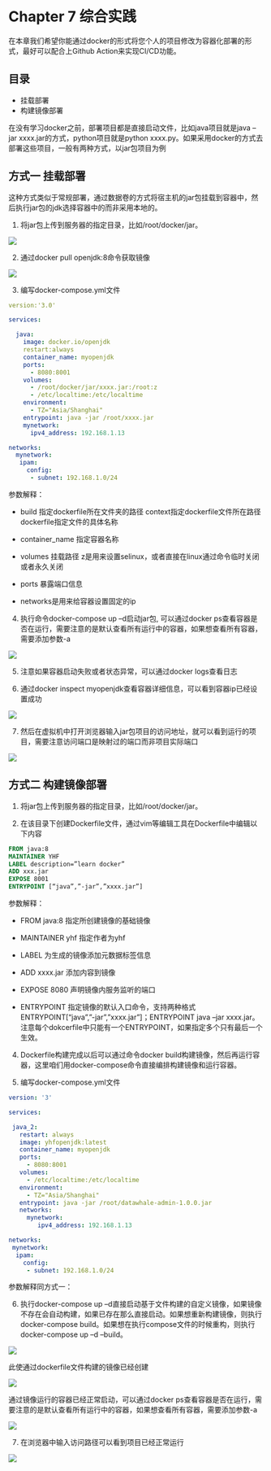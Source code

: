 # Chapter 7 综合实践

在本章我们希望你能通过docker的形式将您个人的项目修改为容器化部署的形式，最好可以配合上Github Action来实现CI/CD功能。

## 目录

- 挂载部署
- 构建镜像部署

在没有学习docker之前，部署项目都是直接启动文件，比如java项目就是java –jar xxxx.jar的方式，python项目就是python xxxx.py。如果采用docker的方式去部署这些项目，一般有两种方式，以jar包项目为例

## 方式一 挂载部署

这种方式类似于常规部署，通过数据卷的方式将宿主机的jar包挂载到容器中，然后执行jar包的jdk选择容器中的而非采用本地的。

1. 将jar包上传到服务器的指定目录，比如/root/docker/jar。

![](https://tva1.sinaimg.cn/large/008eGmZEly1gp9yobtp2tj30o007njt5.jpg)

2. 通过docker pull openjdk:8命令获取镜像

![](https://tva1.sinaimg.cn/large/008eGmZEly1gp9yord00xj30o006bju3.jpg)

3. 编写docker-compose.yml文件

```yaml
version:'3.0'

services:

  java:
    image: docker.io/openjdk
    restart:always
    container_name: myopenjdk
    ports:
      - 8080:8001
    volumes:
      - /root/docker/jar/xxxx.jar:/root:z
      - /etc/localtime:/etc/localtime
    environment:
      - TZ="Asia/Shanghai"
    entrypoint: java -jar /root/xxxx.jar
    mynetwork:
      ipv4_address: 192.168.1.13

networks:
  mynetwork:
   ipam:
     config:
      - subnet: 192.168.1.0/24
```

参数解释：

- build 指定dockerfile所在文件夹的路径 context指定dockerfile文件所在路径 dockerfile指定文件的具体名称

- container_name 指定容器名称

- volumes 挂载路径  z是用来设置selinux，或者直接在linux通过命令临时关闭或者永久关闭

- ports 暴露端口信息

- networks是用来给容器设置固定的ip

4. 执行命令docker-compose up –d启动jar包, 可以通过docker ps查看容器是否在运行，需要注意的是默认查看所有运行中的容器，如果想查看所有容器，需要添加参数-a

![](https://tva1.sinaimg.cn/large/008eGmZEly1gp9yp7mo2wj30o0057aay.jpg)

5. 注意如果容器启动失败或者状态异常，可以通过docker logs查看日志

6. 通过docker inspect myopenjdk查看容器详细信息，可以看到容器ip已经设置成功

![](https://tva1.sinaimg.cn/large/008eGmZEly1gp9ypl8wgdj30o009wabq.jpg)

7. 然后在虚拟机中打开浏览器输入jar包项目的访问地址，就可以看到运行的项目，需要注意访问端口是映射过的端口而非项目实际端口

![](https://tva1.sinaimg.cn/large/008eGmZEly1gp9yq1vynoj30o00dytaj.jpg)

## 方式二 构建镜像部署

1. 将jar包上传到服务器的指定目录，比如/root/docker/jar。

2. 在该目录下创建Dockerfile文件，通过vim等编辑工具在Dockerfile中编辑以下内容

```dockerfile
FROM java:8
MAINTAINER YHF
LABEL description=”learn docker”
ADD xxx.jar
EXPOSE 8001
ENTRYPOINT [“java”,”-jar”,”xxxx.jar”]
```

参数解释：

- FROM java:8 指定所创建镜像的基础镜像

- MAINTAINER yhf 指定作者为yhf

- LABEL 为生成的镜像添加元数据标签信息

- ADD xxxx.jar 添加内容到镜像

- EXPOSE 8080 声明镜像内服务监听的端口

- ENTRYPOINT 指定镜像的默认入口命令，支持两种格式ENTRYPOINT[“java”,”-jar”,”xxxx.jar”]；ENTRYPOINT java –jar xxxx.jar。注意每个dokcerfile中只能有一个ENTRYPOINT，如果指定多个只有最后一个生效。

4. Dockerfile构建完成以后可以通过命令docker build构建镜像，然后再运行容器，这里咱们用docker-compose命令直接编排构建镜像和运行容器。

5. 编写docker-compose.yml文件

 ```yaml
version: '3'

services:

  java_2:
    restart: always
    image: yhfopenjdk:latest
    container_name: myopenjdk
    ports:
      - 8080:8001
    volumes:
      - /etc/localtime:/etc/localtime
    environment:
      - TZ="Asia/Shanghai"
    entrypoint: java -jar /root/datawhale-admin-1.0.0.jar
    networks:
      mynetwork:
         ipv4_address: 192.168.1.13

networks:
  mynetwork:
   ipam:
     config:
      - subnet: 192.168.1.0/24
 ```

参数解释同方式一：

6. 执行docker-compose up –d直接启动基于文件构建的自定义镜像，如果镜像不存在会自动构建，如果已存在那么直接启动。如果想重新构建镜像，则执行docker-compose build。如果想在执行compose文件的时候重构，则执行docker-compose up –d –build。

![](https://tva1.sinaimg.cn/large/008eGmZEly1gp9yqi1lv0j30o007ign6.jpg)

此使通过dockerfile文件构建的镜像已经创建

![](https://tva1.sinaimg.cn/large/008eGmZEly1gp9yqxa7t1j30o005qdi5.jpg)

通过镜像运行的容器已经正常启动，可以通过docker ps查看容器是否在运行，需要注意的是默认查看所有运行中的容器，如果想查看所有容器，需要添加参数-a

![](https://tva1.sinaimg.cn/large/008eGmZEly1gp9yra1jg1j30o0013q33.jpg)

7. 在浏览器中输入访问路径可以看到项目已经正常运行

![](https://tva1.sinaimg.cn/large/008eGmZEly1gp9yrmnnzzj30o00d975v.jpg)